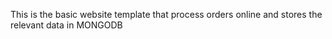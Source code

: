 This is the basic website template that process orders online and stores the relevant data in MONGODB
